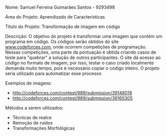 Nome: Samuel Ferreira Guimarães Santos - 9293498

Área do Projeto: Aprendizado de Características

Título do Projeto: Transformação de imagem em código

Descrição: O objetivo do projeto é transformar uma imagem que contém um programa em código. Os códigos serão obtidos do site www.codeforces.com, onde ocorrem competições de programação. Nessas competições, uma parte da pontuação é obtida criando casos de teste para "quebrar" a solução de outros participantes. O site dá acesso ao código no formato de imagem, por isso, testar o caso criado localmente demanda muito tempo, pois é necessário copiar o código inteiro. O projeto seria utilizado para automatizar esse processo

Exemplos de imagens:
  - http://codeforces.com/contest/989/submission/39148018
  - http://codeforces.com/contest/989/submission/39165305
 
 Métodos a serem utilizados:
  - Técnicas de realce
  - Remoção de ruídos
  - Transformações Morfológicas
